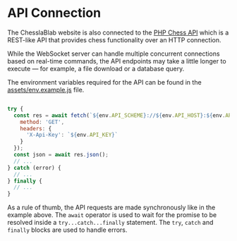 # API Connection

The ChesslaBlab website is also connected to the [PHP Chess API](https://github.com/chesslablab/chess-api) which is a REST-like API that provides chess functionality over an HTTP connection.

While the WebSocket server can handle multiple concurrent connections based on real-time commands, the API endpoints may take a little longer to execute — for example, a file download or a database query.

The environment variables required for the API can be found in the [assets/env.example.js](https://github.com/chesslablab/website/blob/main/assets/env.example.js) file.

```js

try {
  const res = await fetch(`${env.API_SCHEME}://${env.API_HOST}:${env.API_PORT}/${env.API_VERSION}/stats/opening`, {
    method: 'GET',
    headers: {
      'X-Api-Key': `${env.API_KEY}`
    }
  });
  const json = await res.json();
  // ...
} catch (error) {
  // ...
} finally {
  // ...
}
```

As a rule of thumb, the API requests are made synchronously like in the example above. The `await` operator is used to wait for the promise to be resolved inside a `try...catch...finally` statement. The `try`, `catch` and `finally` blocks are used to handle errors.
